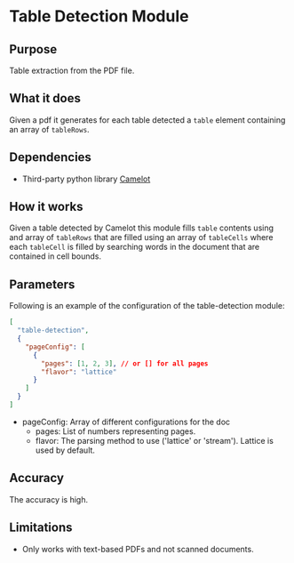 # Table Detection Module

## Purpose

Table extraction from the PDF file.

## What it does

Given a pdf it generates for each table detected a `table` element containing an array of `tableRows`.

## Dependencies

- Third-party python library [Camelot](https://camelot-py.readthedocs.io/en/master/index.html)

## How it works

Given a table detected by Camelot this module fills `table` contents using and array of `tableRows` that are filled using an array of `tableCells` where each `tableCell` is filled by searching words in the document that are contained in cell bounds.

## Parameters

Following is an example of the configuration of the table-detection module:

```json
[
  "table-detection",
  {
    "pageConfig": [
      {
        "pages": [1, 2, 3], // or [] for all pages
        "flavor": "lattice"
      }
    ]
  }
]
```

- pageConfig: Array of different configurations for the doc
  - pages: List of numbers representing pages.
  - flavor: The parsing method to use ('lattice' or 'stream'). Lattice is used by default.

## Accuracy

The accuracy is high.

## Limitations

- Only works with text-based PDFs and not scanned documents.

